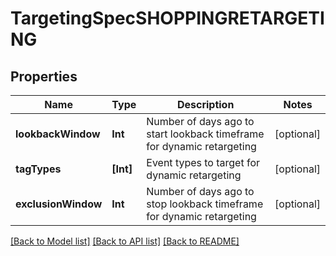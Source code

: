 # TargetingSpecSHOPPINGRETARGETING

## Properties
Name | Type | Description | Notes
------------ | ------------- | ------------- | -------------
**lookbackWindow** | **Int** | Number of days ago to start lookback timeframe for dynamic retargeting | [optional] 
**tagTypes** | **[Int]** | Event types to target for dynamic retargeting | [optional] 
**exclusionWindow** | **Int** | Number of days ago to stop lookback timeframe for dynamic retargeting | [optional] 

[[Back to Model list]](../README.md#documentation-for-models) [[Back to API list]](../README.md#documentation-for-api-endpoints) [[Back to README]](../README.md)


